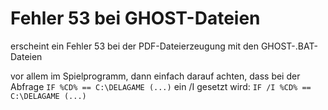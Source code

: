 # Fehler 53 bei GHOST-Dateien

erscheint ein Fehler 53 bei der PDF-Dateierzeugung mit den GHOST-.BAT-Dateien

vor allem im Spielprogramm, dann einfach darauf achten, dass bei der Abfrage <CODE>IF %CD% == C:\DELAGAME (...)</CODE> ein /I gesetzt wird: <CODE>IF /I %CD% == C:\DELAGAME (...)</CODE>

